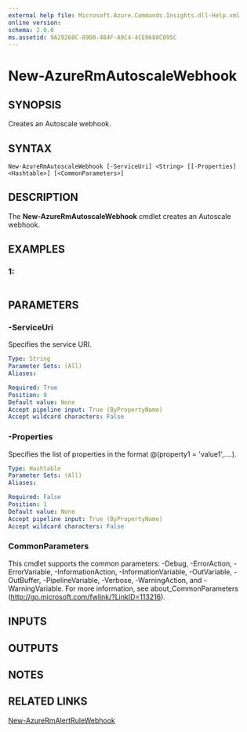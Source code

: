 ```yaml
---
external help file: Microsoft.Azure.Commands.Insights.dll-Help.xml
online version: 
schema: 2.0.0
ms.assetid: 9A29260C-89D0-484F-A9C4-4CE0688C095C
---
```


# New-AzureRmAutoscaleWebhook

## SYNOPSIS
Creates an Autoscale webhook.

## SYNTAX

```
New-AzureRmAutoscaleWebhook [-ServiceUri] <String> [[-Properties] <Hashtable>] [<CommonParameters>]
```

## DESCRIPTION
The **New-AzureRmAutoscaleWebhook** cmdlet creates an Autoscale webhook.

## EXAMPLES

### 1:
```

```

## PARAMETERS

### -ServiceUri
Specifies the service URI.

```yaml
Type: String
Parameter Sets: (All)
Aliases: 

Required: True
Position: 0
Default value: None
Accept pipeline input: True (ByPropertyName)
Accept wildcard characters: False
```

### -Properties
Specifies the list of properties in the format @(property1 = 'value1',....).

```yaml
Type: Hashtable
Parameter Sets: (All)
Aliases: 

Required: False
Position: 1
Default value: None
Accept pipeline input: True (ByPropertyName)
Accept wildcard characters: False
```

### CommonParameters
This cmdlet supports the common parameters: -Debug, -ErrorAction, -ErrorVariable, -InformationAction, -InformationVariable, -OutVariable, -OutBuffer, -PipelineVariable, -Verbose, -WarningAction, and -WarningVariable. For more information, see about_CommonParameters (http://go.microsoft.com/fwlink/?LinkID=113216).

## INPUTS

## OUTPUTS

## NOTES

## RELATED LINKS

[New-AzureRmAlertRuleWebhook](./New-AzureRmAlertRuleWebhook.md)


